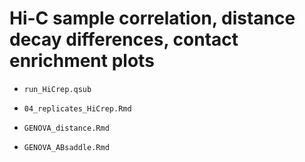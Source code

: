 # Hi-C sample correlation, distance decay differences, contact enrichment plots

<!-- /Users/mdozmorov/Documents/mount/juicer/Mikhail/PDXproject_analysis/04.Arima_replicates_HiCrep/run_HiCrep.qsub -->
- `run_HiCrep.qsub` 

<!-- /Users/mdozmorov/Documents/Work/GitHub/Katarzyna/PDXHiC/Mikhail/04_replicates_HiCrep.Rmd -->
- `04_replicates_HiCrep.Rmd`

<!-- /Users/mdozmorov/Documents/Work/GitHub/Katarzyna/PDXHiC/Mikhail/GENOVA_distance.Rmd -->
- `GENOVA_distance.Rmd`

<!-- /Users/mdozmorov/Documents/Work/GitHub/Katarzyna/PDXHiC/Mikhail/GENOVA_ABsaddle.Rmd -->
- `GENOVA_ABsaddle.Rmd`